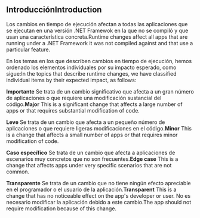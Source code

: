## <a name="introduction"></a><span data-ttu-id="f775c-101">Introducción</span><span class="sxs-lookup"><span data-stu-id="f775c-101">Introduction</span></span>
<span data-ttu-id="f775c-102">Los cambios en tiempo de ejecución afectan a todas las aplicaciones que se ejecutan en una versión .NET Framewok en la que no se compiló y que usan una característica concreta.</span><span class="sxs-lookup"><span data-stu-id="f775c-102">Runtime changes affect all apps that are running under a .NET Framework it was not compiled against and that use a particular feature.</span></span>

<span data-ttu-id="f775c-103">En los temas en los que describen cambios en tiempo de ejecución, hemos ordenado los elementos individuales por su impacto esperado, como sigue:</span><span class="sxs-lookup"><span data-stu-id="f775c-103">In the topics that describe runtime changes, we have classified individual items by their expected impact, as follows:</span></span>

<span data-ttu-id="f775c-104">**Importante** Se trata de un cambio significativo que afecta a un gran número de aplicaciones o que requiere una modificación sustancial del código.</span><span class="sxs-lookup"><span data-stu-id="f775c-104">**Major** This is a significant change that affects a large number of apps or that requires substantial modification of code.</span></span>

<span data-ttu-id="f775c-105">**Leve** Se trata de un cambio que afecta a un pequeño número de aplicaciones o que requiere ligeras modificaciones en el código.</span><span class="sxs-lookup"><span data-stu-id="f775c-105">**Minor** This is a change that affects a small number of apps or that requires minor modification of code.</span></span>

<span data-ttu-id="f775c-106">**Caso específico** Se trata de un cambio que afecta a aplicaciones de escenarios muy concretos que no son frecuentes.</span><span class="sxs-lookup"><span data-stu-id="f775c-106">**Edge case** This is a change that affects apps under very specific scenarios that are not common.</span></span>

<span data-ttu-id="f775c-107">**Transparente** Se trata de un cambio que no tiene ningún efecto apreciable en el programador o el usuario de la aplicación.</span><span class="sxs-lookup"><span data-stu-id="f775c-107">**Transparent** This is a change that has no noticeable effect on the app's developer or user.</span></span> <span data-ttu-id="f775c-108">No es necesario modificar la aplicación debido a este cambio.</span><span class="sxs-lookup"><span data-stu-id="f775c-108">The app should not require modification because of this change.</span></span>
